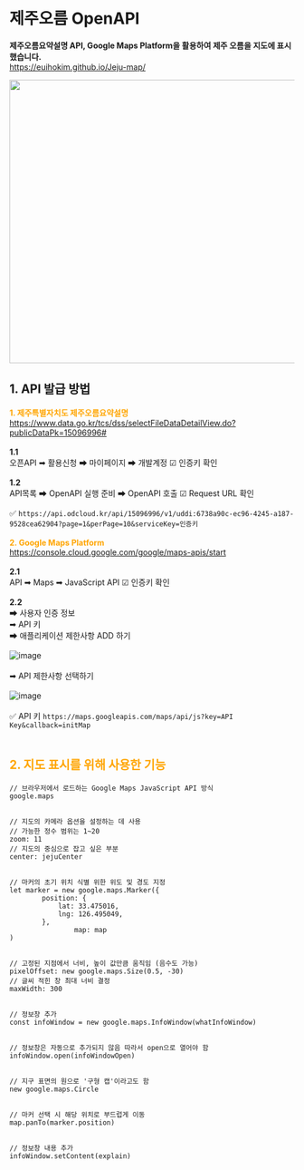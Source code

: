 # 제주오름 OpenAPI
**제주오름요약설명 API, Google Maps Platform을 활용하여 제주 오름을 지도에 표시 했습니다.**<br>
https://euihokim.github.io/Jeju-map/<br>
<p align="center"><img src="https://user-images.githubusercontent.com/104756433/205115744-a0371bfe-30e6-4707-ba92-c96d0442fcd5.gif" height="500px" width="650px"></p>

## 1. API 발급 방법
**<span style="color: orange">1. 제주특별자치도 제주오름요약설명</span>**
<br>
https://www.data.go.kr/tcs/dss/selectFileDataDetailView.do?publicDataPk=15096996#
<br><br>
**1.1**<br> 오픈API ➡ 활용신청 ➡ 마이페이지 ➡ 개발계정 ☑ 인증키 확인
<br><br>
**1.2**<br> API목록 ➡ OpenAPI 실행 준비 ➡ OpenAPI 호출 ☑ Request URL 확인
<br><br>
✅ ``https://api.odcloud.kr/api/15096996/v1/uddi:6738a90c-ec96-4245-a187-9528cea62904?page=1&perPage=10&serviceKey=인증키``
<br><br>
**<span style="color: orange">2. Google Maps Platform</span>**
<br>
https://console.cloud.google.com/google/maps-apis/start
<br><br>
**2.1**<br>
API ➡ Maps ➡ JavaScript API ☑ 인증키 확인 
<br><br>
**2.2**<br>
➡ 사용자 인증 정보<br>
➡ API 키<br>
➡ 애플리케이션 제한사항 ADD 하기<br><br>
![image](https://user-images.githubusercontent.com/112460383/205119301-f26c855b-97b2-40ba-9435-e857c06d41e6.png)<br><br>
➡ API 제한사항 선택하기<br><br>
![image](https://user-images.githubusercontent.com/112460383/205119700-7b1aeb21-e858-4b04-8aa3-e7a7c174d394.png)<br><br>
✅ API 키 ``https://maps.googleapis.com/maps/api/js?key=API Key&callback=initMap``
<br><br>
## <span style="color: orange">2. 지도 표시를 위해 사용한 기능</span>
```JS
// 브라우저에서 로드하는 Google Maps JavaScript API 방식
google.maps


// 지도의 카메라 옵션을 설정하는 데 사용
// 가능한 정수 범위는 1~20
zoom: 11
// 지도의 중심으로 잡고 싶은 부분
center: jejuCenter


// 마커의 초기 위치 식별 위한 위도 및 경도 지정
let marker = new google.maps.Marker({
        position: {
            lat: 33.475016,
            lng: 126.495049,
        },
                map: map
)


// 고정된 지점에서 너비, 높이 값만큼 움직임 (음수도 가능)
pixelOffset: new google.maps.Size(0.5, -30)
// 글씨 적힌 창 최대 너비 결정
maxWidth: 300


// 정보창 추가
const infoWindow = new google.maps.InfoWindow(whatInfoWindow)


// 정보창은 자동으로 추가되지 않음 따라서 open으로 열어야 함
infoWindow.open(infoWindowOpen)


// 지구 표면의 원으로 '구형 캡'이라고도 함
new google.maps.Circle


// 마커 선택 시 해당 위치로 부드럽게 이동
map.panTo(marker.position)


// 정보창 내용 추가
infoWindow.setContent(explain)
```
